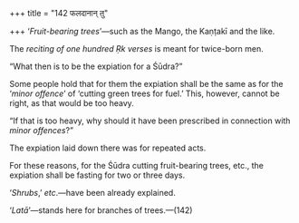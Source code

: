 +++
title = "142 फलदानान् तु"

+++
‘*Fruit-bearing trees*’—such as the Mango, the Kaṇṭakī and the like.

The *reciting of one hundred* *Ṛk* *verses* is meant for twice-born men.

“What then is to be the expiation for a Śūdra?”

Some people hold that for them the expiation shall be the same as for
the ‘*minor offence*’ of ‘cutting green trees for fuel.’ This, however,
cannot be right, as that would be too heavy.

“If that is too heavy, why should it have been prescribed in connection
with *minor offences*?”

The expiation laid down there was for repeated acts.

For these reasons, for the Śūdra cutting fruit-bearing trees, etc., the
expiation shall be fasting for two or three days.

‘*Shrubs*,’ *etc*.—have been already explained.

‘*Latā*’—stands here for branches of trees.—(142)


